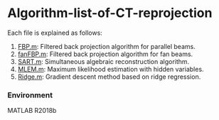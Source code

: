 # Algorithm-list-of-CT-reprojection
Each file is explained as follows:
1. [FBP.m](./FBP.m): Filtered back projection algorithm for parallel beams. 
2. [fanFBP.m](./fanFBP.m): Filtered back projection algorithm for fan beams. 
3. [SART.m](./SART.m): Simultaneous algebraic reconstruction algorithm. 
4. [MLEM.m](./MLEM.m): Maximum likelihood estimation with hidden variables. 
5. [Ridge.m](./Ridge.m): Gradient descent method based on ridge regression. 


### Environment
MATLAB R2018b
